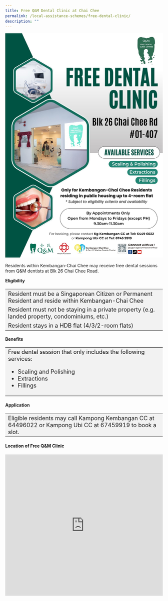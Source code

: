 ```yaml
---
title: Free Q&M Dental Clinic at Chai Chee
permalink: /local-assistance-schemes/free-dental-clinic/
description: ""
---
```

<img src="/images/Local%20Assistance%20Scheme/free_q&amp;m_dental_clinic_poster_2023.jpg" style="width:550px; height:auto">

Residents within Kembangan-Chai Chee may receive free dental sessions from Q&amp;M dentists at Blk 26 Chai Chee Road.<br>
	
<b>Eligibility</b>
<table style="font-size:130%; background-color:#f2f2f2">
<tbody>
	<tr><td>Resident must be a Singaporean Citizen or Permanent Resident and reside within Kembangan-Chai Chee</td>
</tr>
	<tr><td>Resident must not be staying in a private property (e.g. landed property, condominiums, etc.)</td></tr>
	<tr><td>Resident stays in a HDB flat (4/3/2-room flats)</td></tr>
</tbody>
</table>
	
<b>Benefits</b>
<table style="font-size:130%; background-color:#f2f2f2">
<tbody>
	<tr><td>Free dental session that only includes the following services:
		<ul>
			<li>Scaling and Polishing</li>
			<li>Extractions</li>
			<li>Fillings</li>
		</ul>
	</td></tr>
</tbody>
</table>

#### Application ####
<table style="font-size:130%; background-color:#f2f2f2">
<tbody>
	<tr><td>Eligible residents may call Kampong Kembangan CC at 64496022 or Kampong Ubi CC at 67459919 to book a slot. </td></tr>
</tbody>
</table>

#### Location of Free Q&amp;M Clinic ####

<iframe loading="lazy" allowfullscreen="" style="border:0;" height="450" width="100%" src="https://www.google.com/maps/embed?pb=!1m18!1m12!1m3!1d3988.754158537636!2d103.92101747467034!3d1.3233494986640977!2m3!1f0!2f0!3f0!3m2!1i1024!2i768!4f13.1!3m3!1m2!1s0x31da23081258a5cd%3A0x2131b858d56c5626!2sQ%26M%20Free%20Dental%20Clinic%20Limited!5e0!3m2!1sen!2ssg!4v1692330450797!5m2!1sen!2ssg"></iframe>